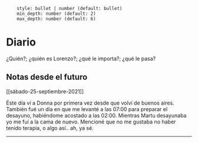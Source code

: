 ```toc
    style: bullet | number (default: bullet)
    min_depth: number (default: 2)
    max_depth: number (default: 6)
```
# Diario
¿Quién?; ¿quién es Lorenzo?; ¿qué le importa?; ¿qué le pasa?

## Notas desde el futuro

[[sábado-25-septiembre-2021]]

Éste día ví a Donna por primera vez desde que volví de buenos aires. También fué un día en que me levanté a las 07:00 para preparar el desayuno, habiéndome acostado a las 02:00. Mientras Martu desayunaba yo me fuí a la cama de nuevo. Mencioné que no me gustaba no haber tenido terapia, o algo así.. ah, ya sé. 

---